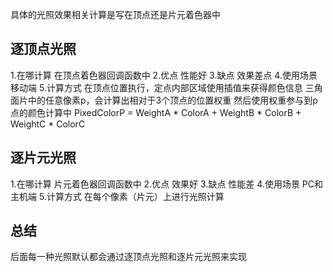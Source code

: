具体的光照效果相关计算是写在顶点还是片元着色器中
## 逐顶点光照
1.在哪计算
	在顶点着色器回调函数中
2.优点
	性能好
3.缺点
	效果差点
4.使用场景
	移动端
5.计算方式
	在顶点位置执行，定点内部区域使用插值来获得颜色信息
	三角面片中的任意像素p，会计算出相对于3个顶点的位置权重
	然后使用权重参与到p点的颜色计算中
	PixedColorP = WeightA * ColorA +  WeightB * ColorB + WeightC * ColorC 
## 逐片元光照
1.在哪计算
	片元着色器回调函数中
2.优点
	效果好
3.缺点
	性能差
4.使用场景
	PC和主机端
5.计算方式
	在每个像素（片元）上进行光照计算

## 总结
后面每一种光照默认都会通过逐顶点光照和逐片元光照来实现